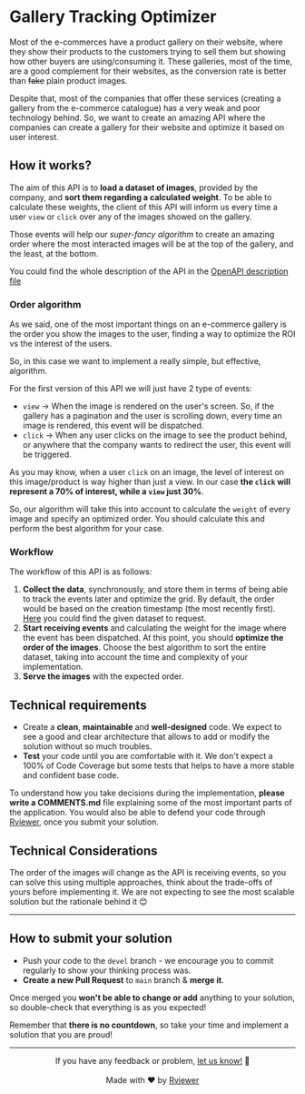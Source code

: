 # Gallery Tracking Optimizer

Most of the e-commerces have a product gallery on their website, where they show their products to the customers trying
to sell them but showing how other buyers are using/consuming it. These galleries, most of the time, are a 
good complement for their websites, as the conversion rate is better than ~~fake~~ plain product images. 

Despite that, most of the companies that offer these services (creating a gallery from the e-commerce catalogue) has a 
very weak and poor technology behind. So, we want to create an amazing API where the companies can 
create a gallery for their website and optimize it based on user interest. 

## How it works?

The aim of this API is to **load a dataset of images**, provided by the company, and 
**sort them regarding a calculated weight**. To be able to calculate these weights, the client of this API will inform 
us every time a user `view` or `click` over any of the images showed on the gallery.

Those events will help our *super-fancy algorithm* to create an amazing order where the most interacted images will be
at the top of the gallery, and the least, at the bottom. 

You could find the whole description of the API in the [OpenAPI description file](/api/api.spec.yaml)

### Order algorithm 

As we said, one of the most important things on an e-commerce gallery is the order you show the images to the user, 
finding a way to optimize the ROI vs the interest of the users.

So, in this case we want to implement a really simple, but effective, algorithm. 

For the first version of this API we will just have 2 type of events:
* `view` → When the image is rendered on the user's screen. So, if the gallery has a pagination and the user is 
 scrolling down, every time an image is rendered, this event will be dispatched.
* `click` → When any user clicks on the image to see the product behind, or anywhere that the company wants to redirect 
 the user, this event will be triggered.

As you may know, when a user `click` on an image, the level of interest on this image/product is way higher than just a 
view. In our case **the `click` will represent a 70% of interest, while a `view` just 30%**.

So, our algorithm will take this into account to calculate the `weight` of every image and specify an optimized order.
You should calculate this and perform the best algorithm for your case. 

### Workflow

The workflow of this API is as follows:
1. **Collect the data**, synchronously, and store them in terms of being able to track the events later and optimize the
grid. By default, the order would be based on the creation timestamp (the most recently first). 
[Here](https://static.rviewer.io/challenges/datasets/gallery-tracking-optimizer/data.json) you could find the given 
dataset to request. 
2. **Start receiving events** and calculating the weight for the image where the event has been dispatched. At this 
point, you should **optimize the order of the images**. Choose the best algorithm to sort the entire dataset, taking 
into account the time and complexity of your implementation. 
3. **Serve the images** with the expected order. 

## Technical requirements

* Create a **clean**, **maintainable** and **well-designed** code. We expect to see a good and clear architecture that
allows to add or modify the solution without so much troubles. 
* **Test** your code until you are comfortable with it. We don't expect a 100% of Code Coverage but some tests that
helps to have a more stable and confident base code. 

To understand how you take decisions during the implementation, **please write a COMMENTS.md** file explaining some of 
the most important parts of the application. You would also be able to defend your code through 
[Rviewer](https://rviewer.io), once you submit your solution.

## Technical Considerations

The order of the images will change as the API is receiving events, so you can solve this using multiple approaches, 
think about the trade-offs of yours before implementing it. We are not expecting to see the most scalable solution
but the rationale behind it 😊

---

## How to submit your solution

* Push your code to the `devel` branch - we encourage you to commit regularly to show your thinking process was.
* **Create a new Pull Request** to `main` branch & **merge it**.

Once merged you **won't be able to change or add** anything to your solution, so double-check that everything is as 
you expected!

Remember that **there is no countdown**, so take your time and implement a solution that you are proud!

--- 

<p align="center">
  If you have any feedback or problem, <a href="mailto:help@rviewer.io">let us know!</a> 🤘
  <br><br>
  Made with ❤️ by <a href="https://rviewer.io">Rviewer</a>
</p>
